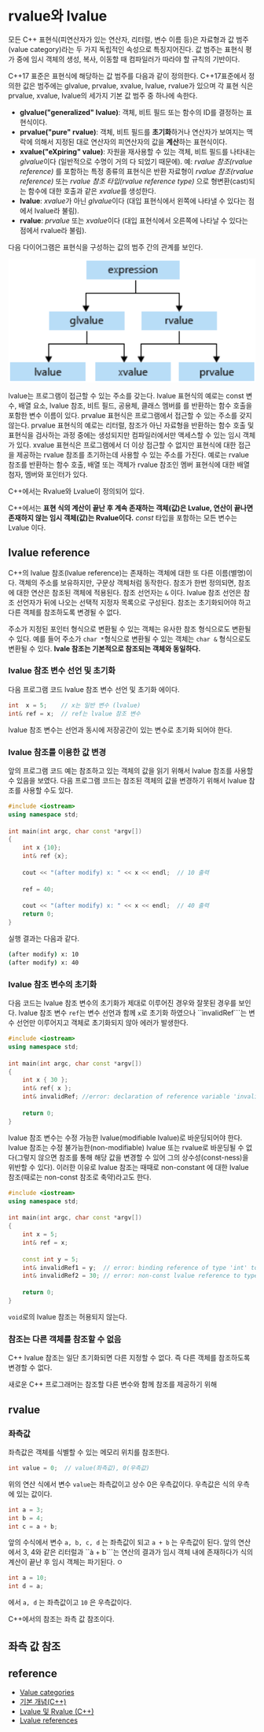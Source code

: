# rvalue와 lvalue

모든 C++ 표현식(피연산자가 있는 연산자, 리터럴, 변수 이름 등)은 자료형과 값 범주(value category)라는 두 가지 독립적인 속성으로 특징지어진다. 
값 범주는 표현식 평가 중에 임시 객체의 생성, 복사, 이동할 때 컴파일러가 따라야 할 규칙의 기반이다.   

C++17 표준은 표현식에 해당하는 값 범주를 다음과 같이 정의한다. C++17표준에서 정의한 값은 범주에는 glvalue, prvalue, xvalue, lvalue, rvalue가 있으며 
각 표현 식은 prvalue, xvalue, lvalue의 세가지 기본 값 범주 중 하나에 속한다.

* **glvalue("generalized" lvalue)**: 객체, 비트 필드 또는 함수의 ID를 결정하는 표현식이다.
* **prvalue("pure" rvalue)**: 객체, 비트 필드를 **초기화**하거나 연산자가 보여지는 맥락에 의해서 지정된 대로 연산자의 피연산자의 값을 **계산**하는 표현식이다.
* **xvalue("eXpiring" value)**: 자원을 재사용할 수 있는 객체, 비트 필드를 나타내는 *glvalue*이다 (일반적으로 수명이 거의 다 되었기 때문에). 
  예: *rvalue 참조(rvalue reference)* 를 포함하는 특정 종류의 표현식은 반환 자료형이 *rvalue 참조(rvalue reference)* 또는 *rvalue 참조 타입(rvalue reference type)* 으로 형변환(cast)되는 함수에 대한 호출과 같은 *xvalue*를 생성한다. 
* **lvalue**: *xvalue*가 아닌 *glvalue*이다 (대입 표현식에서 왼쪽에 나타낼 수 있다는 점에서 lvalue라 불림). 
* **rvalue**: *prvalue* 또는 *xvalue*이다 (대입 표현식에서 오른쪽에 나타날 수 있다는 점에서 rvalue라 불림). 

다음 다이어그램은 표현식을 구성하는 값의 범주 간의 관계를 보인다.

![img](./value_categories_new.png)

lvalue는 프로그램이 접근할 수 있는 주소를 갖는다. lvalue 표현식의 예로는 const 변수, 배열 요소, lvalue 참조, 비트 필드, 공용체, 클래스 멤버를 를 반환하는 함수 호출을 포함한 변수 이름이 있다. 
prvalue 표현식은 프로그램에서 접근할 수 있는 주소를 갖지 않는다. prvalue 표현식의 예로는 리터럴, 참조가 아닌 자료형을 반환하는 함수 호출 및 표현식을 검사하는 과정 중에는 생성되지만
컴파일러에서만 액세스할 수 있는 임시 객체가 있다. 
xvalue 표현식은 프로그램에서 더 이상 접근할 수 없지만 표현식에 대한 접근을 제공하는 rvalue 참조를 초기하는데 사용할 수 있는 주소를 가진다. 
예로는 rvalue 참조를 반환하는 함수 호출, 배열 또는 객체가 rvalue 참조인 멤버 표현식에 대한 배열 첨자, 멤버와 포인터가 있다. 

C++에서는 Rvalue와 Lvalue이 정의되어 있다.

C++에서는 **표현 식의 계산이 끝난 후 계속 존재하는 객체(값)은 Lvalue, 연산이 끝나면 존재하지 않는 임시 객체(값)는 Rvalue이다.**
*const* 타입을 포함하는 모든 변수는 Lvalue 이다.  


## lvalue reference

C++의 lvalue 참조(lvalue reference)는 존재하는 객체에 대한 또 다른 이름(별명)이다. 객체의 주소를 보유하지만, 구문상 객체처럼 동작한다. 
참조가 한번 정의되면, 참조에 대한 연산은 참조된 객체에 적용된다. 참조 선언자는 ```&``` 이다. 
lvalue 참조 선언은 참조 선언자가 뒤에 나오는 선택적 지정자 목록으로 구성된다. 참조는 초기화되어야 하고 다른 객체를 참조하도록 변경될 수 없다. 

주소가 지정된 포인터 형식으로 변환될 수 있는 객체는 유사한 참조 형식으로도 변환될 수 있다. 
예를 들어 주소가 ```char *```형식으로 변환될 수 있는 객체는 ```char &``` 형식으로도 변환될 수 있다.
**lvale 참조는 기본적으로 참조되는 객체와 동일하다.**

### lvalue 참조 변수 선언 및 초기화 

다음 프로그램 코드 lvalue 참조 변수 선언 및 초기화 에이다. 

```c++
int  x = 5;    // x는 일반 변수 (lvalue)
int& ref = x;  // ref는 lvalue 참조 변수       
```
lvalue 참조 변수는 선언과 동시에 저장공간이 있는 변수로 초기화 되어야 한다. 

### lvalue 참조를 이용한 값 변경 

앞의 프로그램 코드 예는 참조하고 있는 객체의 값을 읽기 위해서 lvalue 참조를 사용할 수 있음을 보였다.
다음 프로그램 코드는 참조된 객체의 값을 변경하기 위해서 lvalue 참조를 사용할 수도 있다. 

```c++
#include <iostream>
using namespace std;

int main(int argc, char const *argv[])
{
	int x {10};
	int& ref {x};

	cout << "(after modify) x: " << x << endl;  // 10 출력

	ref = 40;

	cout << "(after modify) x: " << x << endl;  // 40 출력
	return 0;
}
```
실행 결과는 다음과 같다.
```bash
(after modify) x: 10
(after modify) x: 40
```
### lvalue 참조 변수의 초기화 

다음 코드는 lvalue 참조 변수의 초기화가 제대로 이루어진 경우와 잘못된 경우를 보인다. 
lvalue 참조 변수 ```ref```는 변수 선언과 함께 ```x```로 초기화 하였으나 ``ìnvalidRef```는 변수 선언만 이루어지고 객체로 초기화되지 않아 
에러가 발생한다. 

```c++
#include <iostream>
using namespace std;

int main(int argc, char const *argv[])
{
	int x { 30 };
	int& ref{ x };
	int& invalidRef; //error: declaration of reference variable 'invalidRef' requires an initializer

	return 0;
}
```

lvalue 참조 변수는 수정 가능한 lvalue(modifiable lvalue)로 바운딩되어야 한다. lvalue 참조는 수정 불가능한(non-modifiable) lvalue 또는 rvalue로 바운딩될 수 없다(그렇지 않으면 참조를 통해 해당 값을 변경할 수 있어 그의 상수성(const-ness)을 위반할 수 있다). 이러한 이유로 lvalue 참조는 때때로 non-constant 에 대한 lvalue 참조(때로는 non-const 참조로 축약)라고도 한다. 

```c++
#include <iostream>
using namespace std;

int main(int argc, char const *argv[])
{
	int x = 5;
	int& ref = x;

	const int y = 5;
	int& invalidRef1 = y;  // error: binding reference of type 'int' to value of type 'const int' drops 'const' qualifier
	int& invalidRef2 = 30; // error: non-const lvalue reference to type 'int' cannot bind to a temporary of type 'int'

	return 0;
}
```

```void```로의 lvalue 참조는 허용되지 않는다.

### 참조는 다른 객체를 참조할 수 없음 

C++ lvalue 참조는 일단 초기화되면 다른 지정할 수 없다. 즉 다른 객체를 참조하도록 변경할 수 없다. 

새로운 C++ 프로그래머는 참조할 다른 변수와 함께 참조를 제공하기 위해    


## rvalue 


### 좌측값 

좌측값은 객체를 식별할 수 있는 메모리 위치를 참조한다. 


```c++
int value = 0;  // value(좌측값), 0(우측값)
```
위의 연산 식에서 변수 ```value```는 좌측값이고 상수 0은 우측값이다. 우측값은 식의 우측에 있는 값이다.

```c++
int a = 3;
int b = 4;
int c = a + b;
````
앞의 수식에서 변수 ```a, b, c, d``` 는 좌측값이 되고 ```a + b``` 는 우측값이 된다. 
앞의 연산에서 3, 4와 같은 리터럴과 ``à + b```는 연산의 결과가 임시 객체 내에 존재하다가 식의 계산이 끝난 후 임시 객체는 파기된다. ㅇ

```c++
int a = 10;
int d = a;
```
에서 ```a, d``` 는 좌측값이고 ```10``` 은 우측값이다.

C++에서의 참조는 좌측 값 참조이다. 

## 좌측 값 참조




## reference

* [Value categories](https://en.cppreference.com/w/cpp/language/value_category)
* [기본 개념(C++)](https://docs.microsoft.com/ko-kr/cpp/cpp/basic-concepts-cpp?view=msvc-170)
* [Lvalue 및 Rvalue (C++)](https://docs.microsoft.com/ko-kr/cpp/cpp/lvalues-and-rvalues-visual-cpp?view=msvc-170)
* [Lvalue references](https://www.learncpp.com/cpp-tutorial/lvalue-references/)
